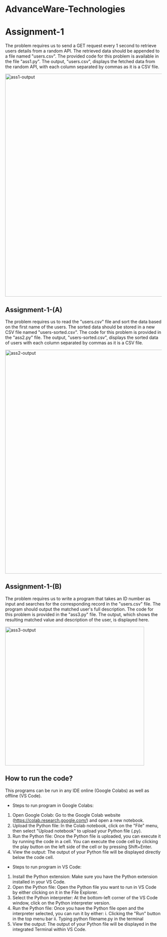 # AdvanceWare-Technologies

# Assignment-1

The problem requires us to send a GET request every 1 second to retrieve users details from a random API. The retrieved data should be appended to a file named "users.csv". The provided code for this problem is available in the file "ass1.py". The output, "users.csv", displays the fetched data from the random API, with each column separated by commas as it is a CSV file.

<img width="718" alt="ass1-output" src="https://github.com/Akshit-02/AdvanceWare-Technologies/assets/101332366/730dba97-ca3e-401e-a634-b3fe15d43c96">


## Assignment-1-(A)

The problem requires us to read the "users.csv" file and sort the data based on the first name of the users. The sorted data should be stored in a new CSV file named "users-sorted.csv". The code for this problem is provided in the "ass2.py" file. The output, "users-sorted.csv", displays the sorted data of users with each column separated by commas as it is a CSV file.

<img width="721" alt="ass2-output" src="https://github.com/Akshit-02/AdvanceWare-Technologies/assets/101332366/bc2088ca-dc48-4402-a440-25589a00955b">

## Assignment-1-(B)

The problem requires us to write a program that takes an ID number as input and searches for the corresponding record in the "users.csv" file. The program should output the matched user's full description. The code for this problem is provided in the "ass3.py" file. The output, which shows the resulting matched value and description of the user, is displayed here.

<img width="447" alt="ass3-output" src="https://github.com/Akshit-02/AdvanceWare-Technologies/assets/101332366/2f497e74-ce4a-4929-be83-71ed7ebf481a">

## How to run the code?

This programs can be run in any IDE online (Google Colabs) as well as offline (VS Code).

* Steps to run program in Google Colabs:
1. Open Google Colab: Go to the Google Colab website (https://colab.research.google.com/) and open a new notebook.
2. Upload the Python file: In the Colab notebook, click on the "File" menu, then select "Upload notebook" to upload your Python file (.py). 
3. Run the Python file: Once the Python file is uploaded, you can execute it by running the code in a cell. You can execute the code cell by clicking the play button on the left side of the cell or by pressing Shift+Enter.
4. View the output: The output of your Python file will be displayed directly below the code cell.

* Steps to run program in VS Code:
1. Install the Python extension: Make sure you have the Python extension installed in your VS Code.
2. Open the Python file: Open the Python file you want to run in VS Code by either clicking on it in the File Explorer.
3. Select the Python interpreter: At the bottom-left corner of the VS Code window, click on the Python interpreter version. 
4. Run the Python file: Once you have the Python file open and the interpreter selected, you can run it by either:
i. Clicking the "Run" button in the top menu bar ii. Typing python filename.py in the terminal
5. View the output: The output of your Python file will be displayed in the integrated Terminal within VS Code.

